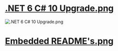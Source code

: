 # [.NET 6 C# 10 Upgrade.png](http://localhost:8080/streaming/thumbnail?background=%2Fimages%2Fhero%2FCode-1600x900.jpg&title=.NET%206%20%26%20C%23%2010%20Upgrade&subtitle=Is%20it%20really%20easy%3F&image1=%2Fimages%2Freactions%2FPointing-Left-1099x924.png&image1-width=1099&image1-height=924&image1-x=700&image1-y=150&image2=%2Fimages%2Fitems%2FNET-768x768.png&image2-width=468&image2-height=468&image2-x=100)

![.NET 6 C# 10 Upgrade.png](./NET-6-C-10-Upgrade.png)

# [Embedded README's.png](http://localhost:8080/streaming/thumbnail?background=%2Fimages%2Fhero%2FCode-1600x900.jpg&title=Embedded%20README%27s&subtitle=In%20NuGet%20Packages%21&image1=%2Fimages%2Freactions%2FPointing-Left-1099x924.png&image1-width=1099&image1-height=924&image1-x=700&image1-y=150&image2=%2Fimages%2Fitems%2FNET-768x768.png&image2-width=468&image2-height=468&image2-x=100)
